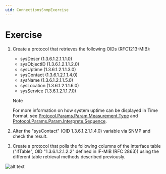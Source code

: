 ```yaml
---
uid: ConnectionsSnmpExercise
---
```


# Exercise

1. Create a protocol that retrieves the following OIDs (RFC1213-MIB):

    - sysDescr (1.3.6.1.2.1.1.1.0)
    - sysObjectID (1.3.6.1.2.1.1.2.0)
    - sysUptime (1.3.6.1.2.1.1.3.0)
    - sysContact (1.3.6.1.2.1.1.4.0)
    - sysName (1.3.6.1.2.1.1.5.0)
    - sysLocation (1.3.6.1.2.1.1.6.0)
    - sysService (1.3.6.1.2.1.1.7.0)

    > [!NOTE]
    > For more information on how system uptime can be displayed in Time Format, see [Protocol.Params.Param.Measurement.Type](xref:Protocol.Params.Param.Measurement.Type) and [Protocol.Params.Param.Interprete.Sequence](xref:Protocol.Params.Param.Interprete.Sequence).

1. Alter the "sysContact" (OID 1.3.6.1.2.1.1.4.0) variable via SNMP and check the result.
1. Create a protocol that polls the following columns of the interface table ("ifTable", OID "1.3.6.1.2.1.2.2" defined in IF-MIB (RFC 2863)) using the different table retrieval methods described previously.

![alt text](../../images/ifTable_exercise_SNMP_table.png "Required columns of ifTable to implement in exercise")
